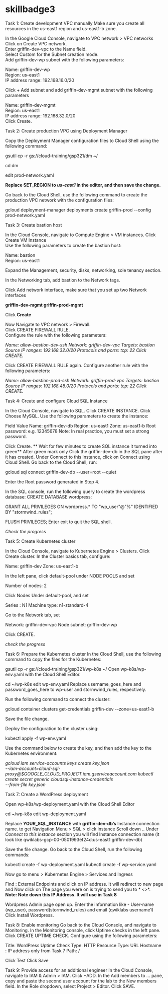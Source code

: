 # skillbadge3

Task 1: Create development VPC manually
Make sure you create all resources in the us-east1 region and us-east1-b zone.

In the Google Cloud Console, navigate to VPC network > VPC networks <br/>
   Click on Create VPC network. <br/>
   Enter griffin-dev-vpc to the Name field. <br/>
   Select Custom for the Subnet creation mode. <br/>
   Add griffin-dev-wp subnet with the following parameters: <br/>

   Name:	griffin-dev-wp  <br/>
   Region:	us-east1  <br/>
   IP address range:	192.168.16.0/20  <br/>

Click + Add subnet and add griffin-dev-mgmt subnet with the following parameters


Name:	griffin-dev-mgmt  <br/>
Region:	us-east1 <br/>
IP address range:	192.168.32.0/20  <br/>
Click Create.


Task 2: Create production VPC using Deployment Manager

Copy the Deployment Manager configuration files to Cloud Shell using the following command:  <br/>

gsutil cp -r gs://cloud-training/gsp321/dm ~/  <br/>

cd dm  <br/>

edit prod-network.yaml  <br/>

**Replace SET_REGION to *us-east1* in the editor, and then save the change.**  <br/>

Go back to the Cloud Shell, use the following command to create the production VPC network with the configuration files:  <br/>

gcloud deployment-manager deployments create griffin-prod --config prod-network.yaml  <br/>

Task 3: Create bastion host  <br/>

In the Cloud Console, navigate to Compute Engine > VM instances. 
Click Create VM Instance <br/>
Use the following parameters to create the bastion host: <br/>

Name:	bastion  <br/>
Region:	us-east1  <br/>

Expand the Management, security, disks, networking, sole tenancy section.

In the Networking tab, add bastion to the Network tags.  <br/>

Click Add network interface, make sure that you set up two Network interfaces  <br/>

**griffin-dev-mgmt
griffin-prod-mgmt** 

Click **Create**

Now Navigate to VPC network > Firewall.  <br/>
Click CREATE FIREWALL RULE.  <br/>
Configure the rule with the following parameters: <br/>


*Name:	allow-bastion-dev-ssh
Network:	griffin-dev-vpc
Targets:	bastion
Source IP ranges:	192.168.32.0/20
Protocols and ports:	tcp: 22
Click CREATE.*

Click CREATE FIREWALL RULE again.
Configure another rule with the following parameters:

*Name:	allow-bastion-prod-ssh
Network:	griffin-prod-vpc
Targets:	bastion
Source IP ranges:	192.168.48.0/20
Protocols and ports:	tcp: 22
Click CREATE.*


Task 4: Create and configure Cloud SQL Instance

In the Cloud Console, navigate to SQL.
Click CREATE INSTANCE.
Click Choose MySQL.
Use the following parameters to create the instance:

Field	Value
Name:	griffin-dev-db
Region:	us-east1
Zone:	us-east1-b
Root password:	e.g. 12345678
Note: In real practice, you must set a strong password.

Click Create.
** Wait for few minutes to create SQL instance it turned into green**
After green mark only Click the griffin-dev-db in the SQL pane after it has created.
Under Connect to this instance, click on Connect using Cloud Shell.
Go back to the Cloud Shell, run:

gcloud sql connect griffin-dev-db --user=root --quiet

Enter the Root password generated in Step 4.

In the SQL console, run the following query to create the wordpress database:
   CREATE DATABASE wordpress;
   
   GRANT ALL PRIVILEGES ON wordpress.* TO "wp_user"@"%" IDENTIFIED BY "stormwind_rules";
   
   FLUSH PRIVILEGES;
Enter exit to quit the SQL shell.

*Check the progress*

Task 5: Create Kubernetes cluster

In the Cloud Console, navigate to Kubernetes Engine > Clusters.
Click Create cluster.
In the Cluster basics tab, configure:

Name: griffin-dev
Zone: us-east1-b

In the left pane, click default-pool under NODE POOLS and set

Number of nodes: 2

Click Nodes Under default-pool, and set

Series : N1
Machine type: n1-standard-4

Go to the Network tab, set

Network: griffin-dev-vpc
Node subnet: griffin-dev-wp

Click CREATE.

*check the progress*

Task 6: Prepare the Kubernetes cluster
In the Cloud Shell, use the following command to copy the files for the Kubernetes:

gsutil cp -r gs://cloud-training/gsp321/wp-k8s ~/
Open wp-k8s/wp-env.yaml with the Cloud Shell Editor.

cd ~/wp-k8s
edit wp-env.yaml
Replace username_goes_here and password_goes_here to wp-user and stormwind_rules, respectively.

Run the following command to connect the cluster:

gcloud container clusters get-credentials griffin-dev --zone=us-east1-b

Save the file change.

Deploy the configuration to the cluster using:

kubectl apply -f wp-env.yaml

Use the command below to create the key, and then add the key to the Kubernetes environment:

   *gcloud iam service-accounts keys create key.json \
       --iam-account=cloud-sql-proxy@$GOOGLE_CLOUD_PROJECT.iam.gserviceaccount.com
   kubectl create secret generic cloudsql-instance-credentials \
       --from-file key.json*
       
       
Task 7: Create a WordPress deployment

Open wp-k8s/wp-deployment.yaml with the Cloud Shell Editor

cd ~/wp-k8s
edit wp-deployment.yaml

Replace **YOUR_SQL_INSTANCE** with **griffin-dev-db’s** Instance connection name.
to get Navigation Menu > SQL > click instance Scroll down .. Under *Connect to this instance* section you will find Instance connection name (it look like qwiklabs-gcp-00-0501993ef24d:us-east1:griffin-dev-db) 

Save the file change.
Go back to the Cloud Shell, run the following commands:

kubectl create -f wp-deployment.yaml
kubectl create -f wp-service.yaml

Now go to menu > Kubernetes Engine > Services and Ingress 

Find : External Endpoints and click on IP address. It will redirect to new page and Now click on The page you were on is trying to send you to * <<IP>>*.
  **Note: Note down this IP Address. It will use in Task 8**
  
  Wordpress Admin page open up. Enter the information like - User-name (wp_user), password(stormwind_rules) and email (qwiklabs username1) 
  Click Install Wordpress.
  
  
Task 8: Enable monitoring
Go back to the Cloud Console, and navigate to Monitoring.
In the Monitoring console, click Uptime checks in the left pane.
Click CREATE UPTIME CHECK.
Configure using the following parameters:


Title:	WordPress Uptime
Check Type:	HTTP
Resource Type: 	URL
Hostname	: IP address only from Task 7
Path:	/

Click Test 
Click Save


Task 9: Provide access for an additional engineer
In the Cloud Console, navigate to IAM & Admin > IAM.
Click +ADD.
In the Add members to … pane, copy and paste the second user account for the lab to the New members field.
In the Role dropdown, select Project > Editor.
Click SAVE.
  
